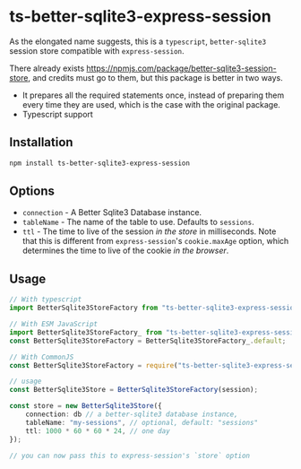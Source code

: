 # ts-better-sqlite3-express-session

As the elongated name suggests, this is a `typescript`, `better-sqlite3` session store compatible with `express-session`.

There already exists https://npmjs.com/package/better-sqlite3-session-store, and credits must go to them, but this package is better in two ways.

-   It prepares all the required statements once, instead of preparing them every time they are used, which is the case with the original package.
-   Typescript support

## Installation

```bash
npm install ts-better-sqlite3-express-session
```

## Options

-   `connection` - A Better Sqlite3 Database instance.
-   `tableName` - The name of the table to use. Defaults to `sessions`.
-   `ttl` - The time to live of the session _in the store_ in milliseconds. Note that this is different from `express-session`'s `cookie.maxAge` option, which determines the time to live of the cookie _in the browser_.

## Usage

```typescript
// With typescript
import BetterSqlite3StoreFactory from "ts-better-sqlite3-express-session";

// With ESM JavaScript
import BetterSqlite3StoreFactory_ from "ts-better-sqlite3-express-session";
const BetterSqlite3StoreFactory = BetterSqlite3StoreFactory_.default;

// With CommonJS
const BetterSqlite3StoreFactory = require("ts-better-sqlite3-express-session").default;

// usage
const BetterSqlite3Store = BetterSqlite3StoreFactory(session);

const store = new BetterSqlite3Store({
    connection: db // a better-sqlite3 database instance,
    tableName: "my-sessions", // optional, default: "sessions"
    ttl: 1000 * 60 * 60 * 24, // one day
});

// you can now pass this to express-session's `store` option
```
